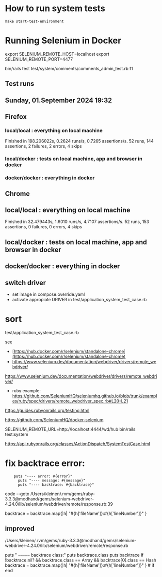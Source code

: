 
# How to run system tests

    make start-test-environment


# Running Selenium in Docker

export SELENIUM_REMOTE_HOST=localhost
export SELENIUM_REMOTE_PORT=4477

bin/rails test test/system/comments/comments_admin_test.rb:11

## Test runs
## Sunday, 01.September 2024 19:32
## Firefox
### local/local : everything on local machine
Finished in 198.206022s, 0.2624 runs/s, 0.7265 assertions/s.
52 runs, 144 assertions, 2 failures, 2 errors, 4 skips
### local/docker : tests on local machine, app and browser in docker
### docker/docker : everything in docker


## Chrome
## local/local : everything on local machine
Finished in 32.479443s, 1.6010 runs/s, 4.7107 assertions/s.
52 runs, 153 assertions, 0 failures, 0 errors, 4 skips

## local/docker : tests on local machine, app and browser in docker
## docker/docker : everything in docker

## switch driver
  - set image in compose.override.yaml
  - activate appropiate DRIVER in test/application_system_test_case.rb

# sort
 test/application_system_test_case.rb

see 
- [https://hub.docker.com/r/selenium/standalone-chrome](https://hub.docker.com/r/selenium/standalone-chrome)
- https://www.selenium.dev/documentation/webdriver/drivers/remote_webdriver/


https://www.selenium.dev/documentation/webdriver/drivers/remote_webdriver/

- ruby example:
https://github.com/SeleniumHQ/seleniumhq.github.io/blob/trunk/examples/ruby/spec/drivers/remote_webdriver_spec.rb#L20-L21

https://guides.rubyonrails.org/testing.html

https://github.com/SeleniumHQ/docker-selenium


SELENIUM_REMOTE_URL=http://localhost:4444/wd/hub bin/rails test:system


https://api.rubyonrails.org/classes/ActionDispatch/SystemTestCase.html



# fix backtrace error: 
        puts "---- error: #{error}"
          puts "---- message: #{message}"
          puts "---- backtrace: #{backtrace}"
          

code --goto /Users/kleinen/.rvm/gems/ruby-3.3.3@modhand/gems/selenium-webdriver-4.24.0/lib/selenium/webdriver/remote/response.rb:39

backtrace = backtrace.map{|h| "#{h['fileName']}:#{h['lineNumber']}" }
          
## improved

/Users/kleinen/.rvm/gems/ruby-3.3.3@modhand/gems/selenium-webdriver-4.24.0/lib/selenium/webdriver/remote/response.rb

puts " ------ backtrace class:"
          puts backtrace.class
          puts backtrace
          if !backtrace.nil? && backtrace.class == Array && backtrace[0].class == Hash
            backtrace = backtrace.map{|h| "#{h['fileName']}:#{h['lineNumber']}" } # if 
          end
        

